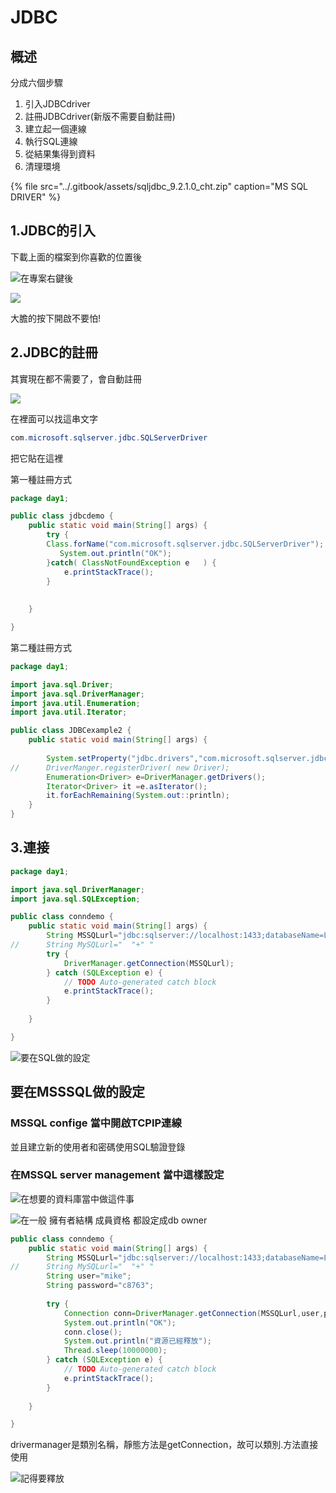 # JDBC

## 概述

分成六個步驟

1. 引入JDBCdriver
2. 註冊JDBCdriver\(新版不需要自動註冊\)
3. 建立起一個連線
4. 執行SQL連線
5. 從結果集得到資料
6. 清理環境

{% file src="../.gitbook/assets/sqljdbc\_9.2.1.0\_cht.zip" caption="MS SQL DRIVER" %}

## 1.JDBC的引入

下載上面的檔案到你喜歡的位置後

![&#x5728;&#x5C08;&#x6848;&#x53F3;&#x9375;&#x5F8C;](../.gitbook/assets/image%20%2813%29.png)

![](../.gitbook/assets/image%20%2816%29.png)

大膽的按下開啟不要怕!

## 2.JDBC的註冊

其實現在都不需要了，會自動註冊

![](../.gitbook/assets/xie-qu-.png)

在裡面可以找這串文字

```java
com.microsoft.sqlserver.jdbc.SQLServerDriver
```

把它貼在這裡

第一種註冊方式

```java
package day1;

public class jdbcdemo {
	public static void main(String[] args) {
		try {
		Class.forName("com.microsoft.sqlserver.jdbc.SQLServerDriver");
		   System.out.println("OK"); 
		}catch( ClassNotFoundException e   ) {
			e.printStackTrace();
		}
		
		
	}

}
```

第二種註冊方式

```java
package day1;

import java.sql.Driver;
import java.sql.DriverManager;
import java.util.Enumeration;
import java.util.Iterator;

public class JDBCexample2 {
	public static void main(String[] args) {
		
		System.setProperty("jdbc.drivers","com.microsoft.sqlserver.jdbc.SQLServerDriver:com.mysql.cj.jdbc.Driver");
//		DriverManger.registerDriver( new Driver);
		Enumeration<Driver> e=DriverManager.getDrivers();
		Iterator<Driver> it =e.asIterator();
		it.forEachRemaining(System.out::println);
	}
}
```

## 3.連接

```java
package day1;

import java.sql.DriverManager;
import java.sql.SQLException;

public class conndemo {
	public static void main(String[] args) {
		String MSSQLurl="jdbc:sqlserver://localhost:1433;databaseName=LABS";
//		String MySQLurl="  "+" "
		try {
			DriverManager.getConnection(MSSQLurl);
		} catch (SQLException e) {
			// TODO Auto-generated catch block
			e.printStackTrace();
		}
		
	}

}
```

![&#x8981;&#x5728;SQL&#x505A;&#x7684;&#x8A2D;&#x5B9A;](../.gitbook/assets/image%20%2818%29.png)

## 要在MSSSQL做的設定

### MSSQL confige 當中開啟TCPIP連線

並且建立新的使用者和密碼使用SQL驗證登錄

### 在MSSQL server management 當中這樣設定

![&#x5728;&#x60F3;&#x8981;&#x7684;&#x8CC7;&#x6599;&#x5EAB;&#x7576;&#x4E2D;&#x505A;&#x9019;&#x4EF6;&#x4E8B;](../.gitbook/assets/image%20%2814%29.png)

![&#x5728;&#x4E00;&#x822C; &#x64C1;&#x6709;&#x8005;&#x7D50;&#x69CB; &#x6210;&#x54E1;&#x8CC7;&#x683C; &#x90FD;&#x8A2D;&#x5B9A;&#x6210;db owner](../.gitbook/assets/image%20%2815%29.png)

```java
public class conndemo {
	public static void main(String[] args) {
		String MSSQLurl="jdbc:sqlserver://localhost:1433;databaseName=LABS";
//		String MySQLurl="  "+" "
		String user="mike";
		String password="c8763";
		
		try {
			Connection conn=DriverManager.getConnection(MSSQLurl,user,password);
			System.out.println("OK");  
			conn.close();
			System.out.println("資源已經釋放");
			Thread.sleep(10000000);
		} catch (SQLException e) {
			// TODO Auto-generated catch block
			e.printStackTrace();
		}
		
	}

}
```

drivermanager是類別名稱，靜態方法是getConnection，故可以類別.方法直接使用

![&#x8A18;&#x5F97;&#x8981;&#x91CB;&#x653E;](../.gitbook/assets/image%20%2817%29.png)

